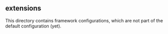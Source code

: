 ## extensions
This directory contains framework configurations, which are not part of the default configuration (yet).